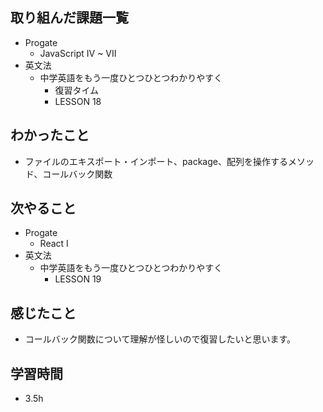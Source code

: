 ## 取り組んだ課題一覧
- Progate
  - JavaScript IV ~ VII
- 英文法
  - 中学英語をもう一度ひとつひとつわかりやすく
    - 復習タイム
    - LESSON 18
## わかったこと
- ファイルのエキスポート・インポート、package、配列を操作するメソッド、コールバック関数
## 次やること
- Progate
  - React I 
- 英文法
  - 中学英語をもう一度ひとつひとつわかりやすく
    - LESSON 19
## 感じたこと
- コールバック関数について理解が怪しいので復習したいと思います。
## 学習時間
- 3.5h
